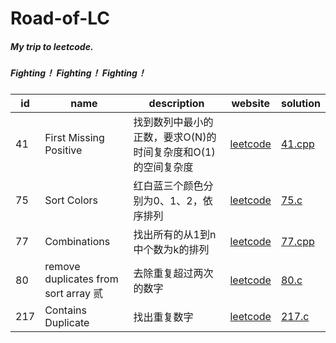 # Road-of-LC
##### My trip to leetcode.
##### Fighting！ Fighting！ Fighting！



| id | name | description | website | solution |
| --- | --- | --- | --- | --- |
| 41 | First Missing Positive | 找到数列中最小的正数，要求O(N)的时间复杂度和O(1)的空间复杂度 | [leetcode](https://leetcode.com/problems/first-missing-positive/) | [41.cpp](https://github.com/RanchoSevens/Road-of-LC/blob/master/41.cpp) |
| 75 | Sort Colors | 红白蓝三个颜色分别为0、1、2，依序排列 | [leetcode](https://leetcode.com/problems/sort-colors/) | [75.c](https://github.com/RanchoSevens/Road-of-LC/blob/master/75.c) |
| 77 | Combinations | 找出所有的从1到n中个数为k的排列 | [leetcode](https://leetcode.com/problems/combinations/) | [77.cpp](https://github.com/RanchoSevens/Road-of-LC/blob/master/77.cpp) |
|  80 |  remove duplicates from sort array 贰 | 去除重复超过两次的数字 |  [leetcode](https://leetcode.com/problems/remove-duplicates-from-sorted-array-ii/) | [80.c](https://github.com/RanchoSevens/Road-of-LC/blob/master/80.c) |
| 217 | Contains Duplicate | 找出重复数字 |  [leetcode](https://leetcode.com/problems/contains-duplicate/) |  [217.c](https://github.com/RanchoSevens/Road-of-LC/blob/master/217.c) |
